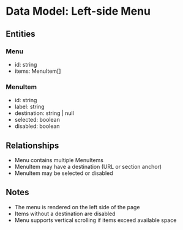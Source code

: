 # Data Model: Left-side Menu

## Entities

### Menu
- id: string
- items: MenuItem[]

### MenuItem
- id: string
- label: string
- destination: string | null
- selected: boolean
- disabled: boolean

## Relationships
- Menu contains multiple MenuItems
- MenuItem may have a destination (URL or section anchor)
- MenuItem may be selected or disabled

## Notes
- The menu is rendered on the left side of the page
- Items without a destination are disabled
- Menu supports vertical scrolling if items exceed available space
